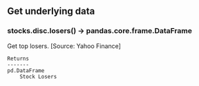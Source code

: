 ## Get underlying data 
### stocks.disc.losers() -> pandas.core.frame.DataFrame

Get top losers. [Source: Yahoo Finance]

    Returns
    -------
    pd.DataFrame
        Stock Losers
